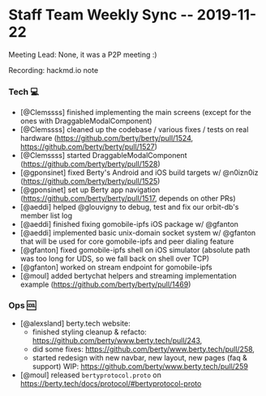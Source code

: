 # Staff Team Weekly Sync -- 2019-11-22

Meeting Lead: None, it was a P2P meeting :)

Recording: hackmd.io note


### Tech :computer:

* [@Clemssss] finished implementing the main screens (except for the ones with DraggableModalComponent)
* [@Clemssss] cleaned up the codebase / various fixes / tests on real hardware (https://github.com/berty/berty/pull/1524, https://github.com/berty/berty/pull/1527)
* [@Clemssss] started DraggableModalComponent (https://github.com/berty/berty/pull/1528)
* [@gponsinet] fixed Berty's Android and iOS build targets w/ @n0izn0iz (https://github.com/berty/berty/pull/1525)
* [@gponsinet] set up Berty app navigation (https://github.com/berty/berty/pull/1517, depends on other PRs)
* [@aeddi] helped @glouvigny to debug, test and fix our orbit-db's member list log
* [@aeddi] finished fixing gomobile-ipfs iOS package w/ @gfanton
* [@aeddi] implemented basic unix-domain socket system w/ @gfanton that will be used for core gomobile-ipfs and peer dialing feature 
* [@gfanton] fixed gomobile-ipfs shell on iOS simulator (absolute path was too long for UDS, so we fall back on shell over TCP) 
* [@gfanton] worked on stream endpoint for gomobile-ipfs
* [@moul] added bertychat helpers and streaming implementation example (https://github.com/berty/berty/pull/1469)

### Ops :cool:

* [@alexsland] berty.tech website: 
    * finished styling cleanup & refacto: https://github.com/berty/www.berty.tech/pull/243, 
    * did some fixes: https://github.com/berty/www.berty.tech/pull/258, 
    * started redesign with new navbar, new layout, new pages (faq & support) WIP: https://github.com/berty/www.berty.tech/pull/259
* [@moul] released `bertyprotocol.proto` on https://berty.tech/docs/protocol/#bertyprotocol-proto






